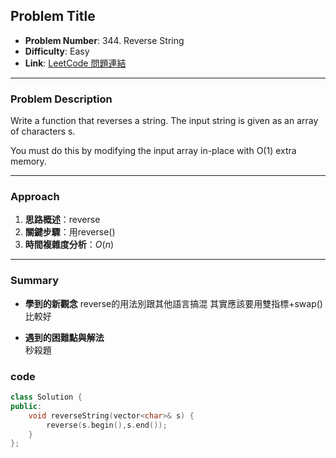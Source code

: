 ## Problem Title

- **Problem Number**:  344. Reverse String
- **Difficulty**: Easy
- **Link**: [LeetCode 問題連結](https://leetcode.com/problems/reverse-string/description/)

---

### Problem Description

Write a function that reverses a string. The input string is given as an array of characters s.

You must do this by modifying the input array in-place with O(1) extra memory.
 
---

### Approach

1. **思路概述**：reverse
2. **關鍵步驟**：用reverse()
3. **時間複雜度分析**：$O(n)$  

---

### Summary

- **學到的新觀念** 
reverse的用法別跟其他語言搞混
其實應該要用雙指標+swap()比較好

- **遇到的困難點與解法**  
秒殺題

### code
```cpp
class Solution {
public:
    void reverseString(vector<char>& s) {
        reverse(s.begin(),s.end());
    }
};
```